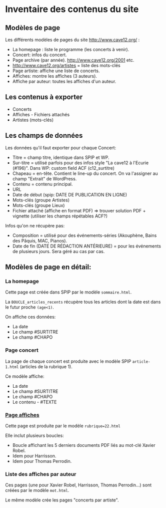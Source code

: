 # Inventaire des contenus du site

## Modèles de page

Les différents modèles de pages du site http://www.cave12.org/ :

- La homepage : liste le programme (les concerts à venir).
- Concert: infos du concert.
- Page archive (par année). http://www.cave12.org/2001 etc.
- http://www.cave12.org/artistes = liste des mots-clés
- Page artiste: affiche une liste de concerts.
- Affiches: montre les affiches (3 auteurs).
- Affiche par auteur: toutes les affiches d'un auteur.

## Les contenus à exporter

- Concerts
- Affiches - Fichiers attachés
- Artistes (mots-clés)

## Les champs de données

Les données qu'il faut exporter pour chaque Concert:

- Titre = champ titre, identique dans SPIP et WP.
- Sur-titre  = utilisé parfois pour des infos style "La cave12 à l'Ecurie (#196)". Dans WP: custom field ACF (c12_surtitre)
- Chapeau = en-tête. Contient le line-up du concert. On va l'assigner au champ "Extrait" de WordPress.
- Contenu = contenu principal.
- URL
- Date de début (spip: DATE DE PUBLICATION EN LIGNE)
- Mots-clés (groupe Artistes)
- Mots-clés (groupe Lieux)
- Fichier attaché (affiche en format PDF) => trouver solution PDF + vignette (utiliser les champs répétables ACF?)

Infos qu'on ne récupère pas:

- Composition = utilisé pour des événements-séries (Akouphène, Bains des Pâquis, MAC, Pianos).
- Date de fin (DATE DE RÉDACTION ANTÉRIEURE) = pour les événements de plusieurs jours. Sera géré au cas par cas.

## Modèles de page en détail:

### La homepage

Cette page est créée dans SPIP par le modèle `sommaire.html`.

La `BOUCLE_articles_recents` récupère tous les articles dont la date est dans le futur proche `(age<1)`.

On affiche ces données:
* La date
* Le champ #SURTITRE
* Le champ #CHAPO

### Page concert

La page de chaque concert est produite avec le modèle SPIP `article-1.html` (articles de la rubrique 1).

Ce modèle affiche:

* La date
* Le champ #SURTITRE
* Le champ #CHAPO
* Le contenu - #TEXTE

### [Page affiches](http://www.cave12.org/affiches)

Cette page est produite par le modèle `rubrique=22.html`

Elle inclut plusieurs boucles:

* Boucle affichant les 5 derniers documents PDF liés au mot-clé Xavier Robel.
* Idem pour Harrisson.
* Idem pour Thomas Perrodin.

### Liste des affiches par auteur

Ces pages (une pour Xavier Robel, Harrisson, Thomas Perrodin...) sont créées par le modèle `mot.html`.

Le même modèle crée les pages "concerts par artiste". 